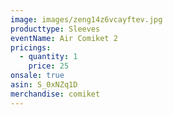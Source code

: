 ```yaml
---
image: images/zeng14z6vcayftev.jpg
producttype: Sleeves
eventName: Air Comiket 2
pricings:
  - quantity: 1
    price: 25
onsale: true
asin: S_0xNZq1D
merchandise: comiket
---
```

